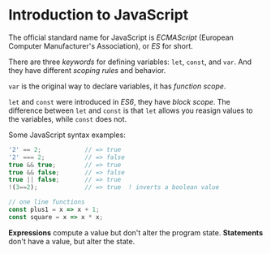 # Introduction to JavaScript
The official standard name for JavaScript is *ECMAScript* (European Computer
Manufacturer's Association), or *ES* for short.

There are three *keywords* for defining variables: `let`, `const`, and `var`.
And they have different *scoping rules* and behavior.

`var` is the original way to declare variables, it has *function scope*.

`let` and `const` were introduced in *ES6*, they have *block scope*. The
difference between `let` and `const` is that `let` allows you reasign values to
the variables, while `const` does not.

Some JavaScript syntax examples:
```javascript
'2' == 2;            // => true
'2' === 2;           // => false
true && true;        // => true
true && false;       // => false
true || false;       // => true
!(3==2);             // => true  ! inverts a boolean value

// one line functions
const plus1 = x => x + 1;
const square = x => x * x;
```

**Expressions** compute a value but don't alter the program state.
**Statements** don't have a value, but alter the state.
